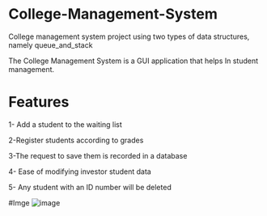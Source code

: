 # College-Management-System
College management system project using two types of data structures, namely queue_and_stack

The College Management System is a GUI application that helps
In student management.

# Features
1- Add a student to the waiting list 

2-Register students according to grades

3-The request to save them is recorded in a database

4- Ease of modifying investor student data

5- Any student with an ID number will be deleted

#Imge
![image](https://github.com/KareemAl3tar/College-Management-System/assets/163475444/63e86b89-ff8f-44c2-b813-b63db542e147)


